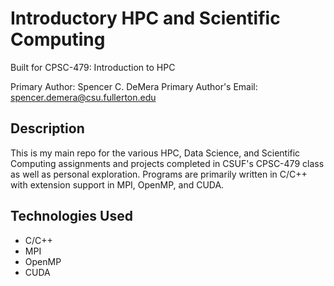 # Introductory HPC and Scientific Computing
Built for CPSC-479: Introduction to HPC

Primary Author: Spencer C. DeMera
Primary Author's Email: spencer.demera@csu.fullerton.edu

## Description
This is my main repo for the various HPC, Data Science, and Scientific Computing assignments and projects completed in CSUF's CPSC-479 class as well as personal exploration. Programs are primarily written in C/C++ with extension support in MPI, OpenMP, and CUDA.

## Technologies Used
* C/C++
* MPI
* OpenMP
* CUDA

